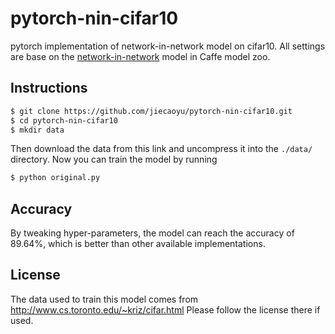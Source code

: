 # pytorch-nin-cifar10
pytorch implementation of network-in-network model on cifar10. All settings are base on the [network-in-network](https://gist.github.com/mavenlin/e56253735ef32c3c296d) model in Caffe model zoo.

## Instructions
```bash
$ git clone https://github.com/jiecaoyu/pytorch-nin-cifar10.git
$ cd pytorch-nin-cifar10
$ mkdir data
```
Then download the data from this link and uncompress it into the ```./data/``` directory. Now you can train the model by running
```bash
$ python original.py
```

## Accuracy
By tweaking hyper-parameters, the model can reach the accuracy of 89.64%, which is better than other available implementations.

## License
The data used to train this model comes from http://www.cs.toronto.edu/~kriz/cifar.html Please follow the license there if used.
